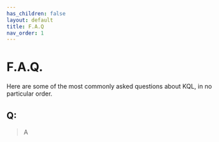 ```yaml
---
has_children: false
layout: default
title: F.A.Q
nav_order: 1
---
```


# F.A.Q.
Here are some of the most commonly asked questions about KQL, in no particular order.

## Q:
> A
